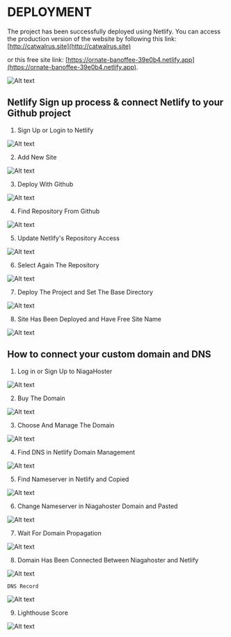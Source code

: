 
# DEPLOYMENT  

The project has been successfully deployed using Netlify. You can access the production version of the website by following this link: [http://catwalrus.site](http://catwalrus.site) 

or this free site link: [https://ornate-banoffee-39e0b4.netlify.app](https://ornate-banoffee-39e0b4.netlify.app).

![Alt text](readme_assets/img1.png)

## Netlify Sign up process & connect Netlify to your Github project

1. Sign Up or Login to Netlify

![Alt text](readme_assets/img2.png)

2. Add New Site

![Alt text](readme_assets/img3.png)

3. Deploy With Github

![Alt text](readme_assets/img4.png)

4. Find Repository From Github 

![Alt text](readme_assets/img5.png)

5. Update Netlify's Repository Access

![Alt text](readme_assets/img6.png)

6. Select Again The Repository 

![Alt text](readme_assets/img7.png)

7. Deploy The Project and Set The Base Directory

![Alt text](readme_assets/img8.png)

8. Site Has Been Deployed and Have Free Site Name

![Alt text](readme_assets/img9.png)

## How to connect your custom domain and DNS

1. Log in or Sign Up to NiagaHoster

![Alt text](readme_assets/img10.png)

2. Buy The Domain

![Alt text](readme_assets/img11.png)

3. Choose And Manage The Domain 

![Alt text](readme_assets/img12.png)

4. Find DNS in Netlify Domain Management

![Alt text](readme_assets/img13.png)

5. Find Nameserver in Netlify and Copied

![Alt text](readme_assets/img14.png)

6. Change Nameserver in Niagahoster Domain and Pasted

![Alt text](readme_assets/img15.png)

7. Wait For Domain Propagation 

![Alt text](readme_assets/img16.png)

8. Domain Has Been Connected Between Niagahoster and Netlify

![Alt text](readme_assets/img17.png)

    DNS Record

![Alt text](readme_assets/img18.png)


9. Lighthouse Score

![Alt text](readme_assets/img19.png)